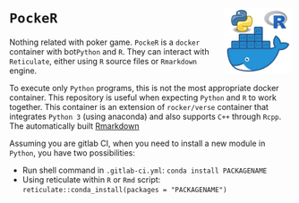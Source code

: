 # `PockeR` <img src="./pics/pocker.png" align="right" width="120" />

<!-- badges: start -->
<!-- badges: end -->

Nothing related with poker game. `PockeR` is a `docker` container with bot`Python` and `R`. They can interact with `Reticulate`, either using `R` source files or `Rmarkdown` engine. 

To execute only `Python` programs, this is not the most appropriate docker container. This repository is useful when expecting `Python` and `R` to work together. This container is an extension of `rocker/verse` container that integrates `Python 3` (using anaconda) and also supports `C++` through `Rcpp`. The automatically built [Rmarkdown](https://gitlab.com/linogaliana/pocker/-/jobs/artifacts/master/download?job=article)

Assuming you are gitlab CI, when you need to install a new module in `Python`, you have two possibilities:

* Run shell command in `.gitlab-ci.yml`: `conda install PACKAGENAME`
* Using reticulate within `R` or `Rmd` script: `reticulate::conda_install(packages = "PACKAGENAME")`